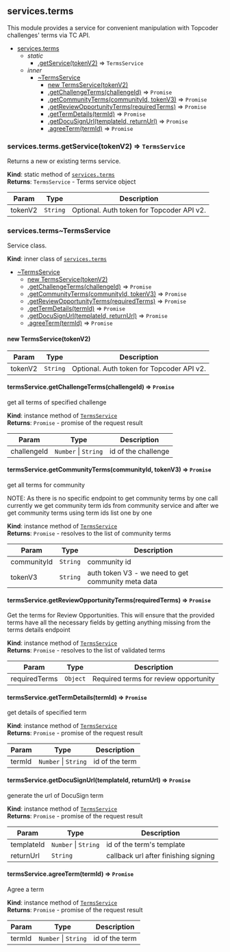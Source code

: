 <a name="module_services.terms"></a>

## services.terms
This module provides a service for convenient manipulation with
Topcoder challenges' terms via TC API.


* [services.terms](#module_services.terms)
    * _static_
        * [.getService(tokenV2)](#module_services.terms.getService) ⇒ <code>TermsService</code>
    * _inner_
        * [~TermsService](#module_services.terms..TermsService)
            * [new TermsService(tokenV2)](#new_module_services.terms..TermsService_new)
            * [.getChallengeTerms(challengeId)](#module_services.terms..TermsService+getChallengeTerms) ⇒ <code>Promise</code>
            * [.getCommunityTerms(communityId, tokenV3)](#module_services.terms..TermsService+getCommunityTerms) ⇒ <code>Promise</code>
            * [.getReviewOpportunityTerms(requiredTerms)](#module_services.terms..TermsService+getReviewOpportunityTerms) ⇒ <code>Promise</code>
            * [.getTermDetails(termId)](#module_services.terms..TermsService+getTermDetails) ⇒ <code>Promise</code>
            * [.getDocuSignUrl(templateId, returnUrl)](#module_services.terms..TermsService+getDocuSignUrl) ⇒ <code>Promise</code>
            * [.agreeTerm(termId)](#module_services.terms..TermsService+agreeTerm) ⇒ <code>Promise</code>

<a name="module_services.terms.getService"></a>

### services.terms.getService(tokenV2) ⇒ <code>TermsService</code>
Returns a new or existing terms service.

**Kind**: static method of [<code>services.terms</code>](#module_services.terms)  
**Returns**: <code>TermsService</code> - Terms service object  

| Param | Type | Description |
| --- | --- | --- |
| tokenV2 | <code>String</code> | Optional. Auth token for Topcoder API v2. |

<a name="module_services.terms..TermsService"></a>

### services.terms~TermsService
Service class.

**Kind**: inner class of [<code>services.terms</code>](#module_services.terms)  

* [~TermsService](#module_services.terms..TermsService)
    * [new TermsService(tokenV2)](#new_module_services.terms..TermsService_new)
    * [.getChallengeTerms(challengeId)](#module_services.terms..TermsService+getChallengeTerms) ⇒ <code>Promise</code>
    * [.getCommunityTerms(communityId, tokenV3)](#module_services.terms..TermsService+getCommunityTerms) ⇒ <code>Promise</code>
    * [.getReviewOpportunityTerms(requiredTerms)](#module_services.terms..TermsService+getReviewOpportunityTerms) ⇒ <code>Promise</code>
    * [.getTermDetails(termId)](#module_services.terms..TermsService+getTermDetails) ⇒ <code>Promise</code>
    * [.getDocuSignUrl(templateId, returnUrl)](#module_services.terms..TermsService+getDocuSignUrl) ⇒ <code>Promise</code>
    * [.agreeTerm(termId)](#module_services.terms..TermsService+agreeTerm) ⇒ <code>Promise</code>

<a name="new_module_services.terms..TermsService_new"></a>

#### new TermsService(tokenV2)

| Param | Type | Description |
| --- | --- | --- |
| tokenV2 | <code>String</code> | Optional. Auth token for Topcoder API v2. |

<a name="module_services.terms..TermsService+getChallengeTerms"></a>

#### termsService.getChallengeTerms(challengeId) ⇒ <code>Promise</code>
get all terms of specified challenge

**Kind**: instance method of [<code>TermsService</code>](#module_services.terms..TermsService)  
**Returns**: <code>Promise</code> - promise of the request result  

| Param | Type | Description |
| --- | --- | --- |
| challengeId | <code>Number</code> \| <code>String</code> | id of the challenge |

<a name="module_services.terms..TermsService+getCommunityTerms"></a>

#### termsService.getCommunityTerms(communityId, tokenV3) ⇒ <code>Promise</code>
get all terms for community

NOTE: As there is no specific endpoint to get community terms by one call
      currently we get community term ids from community service and after
      we get community terms using term ids list one by one

**Kind**: instance method of [<code>TermsService</code>](#module_services.terms..TermsService)  
**Returns**: <code>Promise</code> - resolves to the list of community terms  

| Param | Type | Description |
| --- | --- | --- |
| communityId | <code>String</code> | community id |
| tokenV3 | <code>String</code> | auth token V3 - we need to get community meta data |

<a name="module_services.terms..TermsService+getReviewOpportunityTerms"></a>

#### termsService.getReviewOpportunityTerms(requiredTerms) ⇒ <code>Promise</code>
Get the terms for Review Opportunities.  This will ensure that the
provided terms have all the necessary fields by getting anything missing
from the terms details endpoint

**Kind**: instance method of [<code>TermsService</code>](#module_services.terms..TermsService)  
**Returns**: <code>Promise</code> - resolves to the list of validated terms  

| Param | Type | Description |
| --- | --- | --- |
| requiredTerms | <code>Object</code> | Required terms for review opportunity |

<a name="module_services.terms..TermsService+getTermDetails"></a>

#### termsService.getTermDetails(termId) ⇒ <code>Promise</code>
get details of specified term

**Kind**: instance method of [<code>TermsService</code>](#module_services.terms..TermsService)  
**Returns**: <code>Promise</code> - promise of the request result  

| Param | Type | Description |
| --- | --- | --- |
| termId | <code>Number</code> \| <code>String</code> | id of the term |

<a name="module_services.terms..TermsService+getDocuSignUrl"></a>

#### termsService.getDocuSignUrl(templateId, returnUrl) ⇒ <code>Promise</code>
generate the url of DocuSign term

**Kind**: instance method of [<code>TermsService</code>](#module_services.terms..TermsService)  
**Returns**: <code>Promise</code> - promise of the request result  

| Param | Type | Description |
| --- | --- | --- |
| templateId | <code>Number</code> \| <code>String</code> | id of the term's template |
| returnUrl | <code>String</code> | callback url after finishing signing |

<a name="module_services.terms..TermsService+agreeTerm"></a>

#### termsService.agreeTerm(termId) ⇒ <code>Promise</code>
Agree a term

**Kind**: instance method of [<code>TermsService</code>](#module_services.terms..TermsService)  
**Returns**: <code>Promise</code> - promise of the request result  

| Param | Type | Description |
| --- | --- | --- |
| termId | <code>Number</code> \| <code>String</code> | id of the term |


